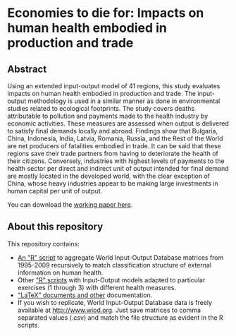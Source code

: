 # Economies to die for: Impacts on human health embodied in production and trade

## Abstract

Using an extended input-output model of 41 regions, this study evaluates impacts on human health embodied in production and trade. The input-output methodology is used in a similar manner as done in environmental studies related to ecological footprints. The study covers deaths attributable to pollution and payments made to the health industry by economic activities. These measures are assessed when output is delivered to satisfy final demands locally and abroad. Findings show that Bulgaria, China, Indonesia, India, Latvia, Romania, Russia, and the Rest of the World are net producers of fatalities embodied in trade. It can be said that these regions save their trade partners from having to deteriorate the health of their citizens. Conversely, industries with highest levels of payments to the health sector per direct and indirect unit of output intended for final demand are mostly located in the developed world, with the clear exception of China, whose heavy industries appear to be making large investments in human capital per unit of output. 

You can download the [working paper here](https://github.com/renatovargas/to-die-for/raw/master/latex/thesis.pdf).

## About this repository

This repository contains:

* [An "R" script](https://github.com/renatovargas/to-die-for/blob/master/code/00_reshapeFD.R) to aggregate World Input-Output Database matrices from 1995-2009 recursively to match classification structure of external information on human health. 
* Other ["R" scripts](https://github.com/renatovargas/to-die-for/tree/master/code) with Input-Output models adapted to particular exercises (1 through 3) with different health measures.
* ["LaTeX" documents and other](https://github.com/renatovargas/to-die-for/tree/master/latex) documentation. 
* If you wish to replicate, World Input-Output Database data is freely available at http://www.wiod.org. Just save matrices to comma separated values (.csv) and match the file structure as evident in the R scripts.
